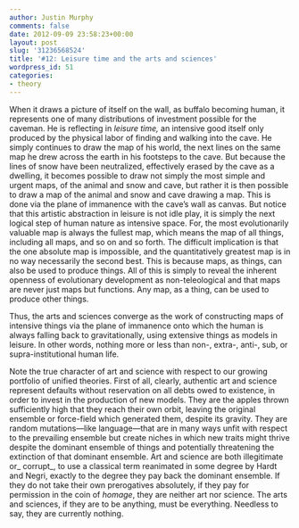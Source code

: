 ```yaml
---
author: Justin Murphy
comments: false
date: 2012-09-09 23:58:23+00:00
layout: post
slug: '31236568524'
title: '#12: Leisure time and the arts and sciences'
wordpress_id: 51
categories:
- theory
---
```


When it draws a picture of itself on the wall, as buffalo becoming human, it represents one of many distributions of investment possible for the caveman. He is reflecting in _leisure time,_ an intensive good itself only produced by the physical labor of finding and walking into the cave. He simply continues to draw the map of his world, the next lines on the same map he drew across the earth in his footsteps to the cave. But because the lines of snow have been neutralized, effectively erased by the cave as a dwelling, it becomes possible to draw not simply the most simple and urgent maps, of the animal and snow and cave, but rather it is then possible to draw a map of the animal and snow and cave drawing a map. This is done via the plane of immanence with the cave’s wall as canvas. But notice that this artistic abstraction in leisure is not idle play, it is simply the next logical step of human nature as intensive space. For, the most evolutionarily valuable map is always the fullest map, which means the map of all things, including all maps, and so on and so forth. The difficult implication is that the one absolute map is impossible, and the quantitatively greatest map is in no way necessarily the second best. This is because maps, as things, can also be used to produce things. All of this is simply to reveal the inherent openness of evolutionary development as non-teleological and that maps are never just maps but functions. Any map, as a thing, can be used to produce other things.

Thus, the arts and sciences converge as the work of constructing maps of intensive things via the plane of immanence onto which the human is always falling back to gravitationally, using extensive things as models in leisure. In other words, nothing more or less than non-, extra-, anti-, sub, or supra-institutional human life.

Note the true character of art and science with respect to our growing portfolio of unified theories. First of all, clearly, authentic art and science represent defaults without reservation on all debts owed to existence, in order to invest in the production of new models. They are the apples thrown sufficiently high that they reach their own orbit, leaving the original ensemble or force-field which generated them, despite its gravity. They are random mutations—like language—that are in many ways unfit with respect to the prevailing ensemble but create niches in which new traits might thrive despite the dominant ensemble of things and potentially threatening the extinction of that dominant ensemble. Art and science are both illegitimate or_ corrupt_, to use a classical term reanimated in some degree by Hardt and Negri, exactly to the degree they pay back the dominant ensemble. If they do not take their own prerogatives absolutely, if they pay for permission in the coin of _homage_, they are neither art nor science. The arts and sciences, if they are to be anything, must be everything. Needless to say, they are currently nothing.